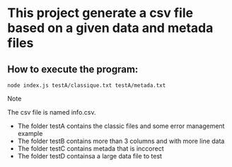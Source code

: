 # This project generate a csv file based on a given data and metada files

## How to execute the program: 

```
node index.js testA/classique.txt testA/metada.txt
```
> [!NOTE]
> The csv file is named info.csv.

- The folder testA contains the classic files and some error management example
- The folder testB contains more than 3 columns and with more line data
- The folder testC contains metada that is inccorect
- The folder testD containsa a large data file to test
